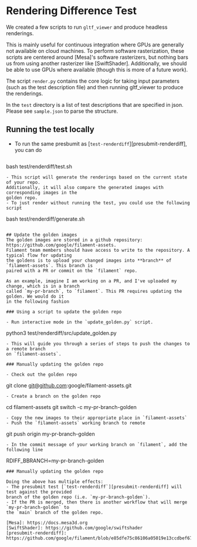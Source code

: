 # Rendering Difference Test

We created a few scripts to run `gltf_viewer` and produce headless renderings.

This is mainly useful for continuous integration where GPUs are generally not available on cloud
machines. To perform software rasterization, these scripts are centered around [Mesa]'s software
rasterizers, but nothing bars us from using another rasterizer like [SwiftShader]. Additionally,
we should be able to use GPUs where available (though this is more of a future work).

The script `render.py` contains the core logic for taking input parameters (such as the test
description file) and then running gltf_viewer to produce the renderings.

In the `test` directory is a list of test descriptions that are specified in json.  Please see
`sample.json` to parse the structure.

## Running the test locally
 - To run the same presbumit as [`test-renderdiff`][presubmit-renderdiff], you can do
   ```
bash test/renderdiff/test.sh
   ```
 - This script will generate the renderings based on the current state of your repo.
   Additionally, it will also compare the generated images with corresponding images in the
   golden repo.
 - To just render without running the test, you could use the following script
   ```
bash test/renderdiff/generate.sh
   ```

## Update the golden images
The golden images are stored in a github repository: https://github.com/google/filament-assets.
Filament team members should have access to write to the repository. A typical flow for updating
the goldens is to upload your changed images into **branch** of `filament-assets`. This branch is
paired with a PR or commit on the `filament` repo.

As an example, imagine I am working on a PR, and I've uploaded my change, which is in a branch
called `my-pr-branch`, to `filament`. This PR requires updating the golden. We would do it
in the following fashion

### Using a script to update the golden repo

 - Run interactive mode in the `update_golden.py` script.
   ```
python3 test/renderdiff/src/update_golden.py
   ```
 - This will guide you through a series of steps to push the changes to a remote branch
   on `filament-assets`.

### Manually updating the golden repo

 - Check out the golden repo
   ```
git clone git@github.com:google/filament-assets.git
   ```
 - Create a branch on the golden repo
   ```
cd filament-assets
git switch -c my-pr-branch-golden
   ```
 - Copy the new images to their appropriate place in `filament-assets`
 - Push the `filament-assets` working branch to remote
   ```
git push origin my-pr-branch-golden
   ```
 - In the commit message of your working branch on `filament`, add the following line
   ```
RDIFF_BBRANCH=my-pr-branch-golden
   ```
### Manually updating the golden repo

Doing the above has multiple effects:
 - The presubmit test [`test-renderdiff`][presubmit-renderdiff] will test against the provided
   branch of the golden repo (i.e. `my-pr-branch-golden`).
 - If the PR is merged, then there is another workflow that will merge `my-pr-branch-golden` to
   the `main` branch of the golden repo.

[Mesa]: https://docs.mesa3d.org
[SwiftShader]: https://github.com/google/swiftshader
[presubmit-renderdiff]: https://github.com/google/filament/blob/e85dfe75c86106a05019e13ccdbef67e030af675/.github/workflows/presubmit.yml#L118
